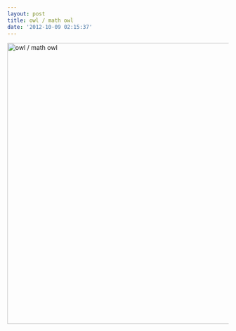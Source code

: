 ```yaml
---
layout: post
title: owl / math owl
date: '2012-10-09 02:15:37'
---
```

<a href="http://www.flickr.com/photos/thenobot/8069279656/" title="owl / math owl by thenobot, on Flickr"><img src="https://farm9.staticflickr.com/8455/8069279656_4681aeca0a_z.jpg" width="622" height="640" alt="owl / math owl"></a>

